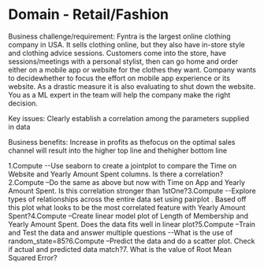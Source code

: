 # Domain - Retail/Fashion

Business challenge/requirement: Fyntra is the largest online clothing company in USA. It sells clothing online, but they also have in-store style and clothing advice sessions. Customers come into the store, have sessions/meetings with a personal stylist, then can go home and order either on a mobile app or website for the clothes they want. Company wants to decidewhether to focus the effort on mobile app experience or its website. As a drastic measure it is also evaluating to shut down the website. You as a ML expert in the team will help the company make the right decision.

Key issues: Clearly establish a correlation among the parameters supplied in data

Business benefits: Increase in profits as thefocus on the optimal sales channel will result into the higher top line and thehigher bottom line

1.Compute --Use seaborn to create a jointplot to compare the Time on Website and Yearly Amount Spent columns.  Is there a correlation?2.Compute –Do the same as above but now with Time on App and Yearly Amount Spent. Is this correlation stronger than 1stOne?3.Compute --Explore types of relationships across the entire data set using pairplot . Based off this plot what looks to be the most correlated feature with Yearly Amount Spent?4.Compute –Create linear model plot of Length of Membership and Yearly Amount Spent. Does the data fits well in linear plot?5.Compute –Train and Test the data and answer multiple questions --What is the use of random_state=85?6.Compute –Predict the data and do a scatter plot. Check if actual and predicted data match?7. What is the value of Root Mean Squared Error?
